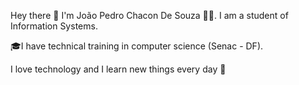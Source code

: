Hey there 👋
I'm João Pedro Chacon De Souza 👨‍🚀. I am a student of Information Systems.

🎓I have technical training in computer science (Senac - DF).

I love technology and I learn new things every day 💜
